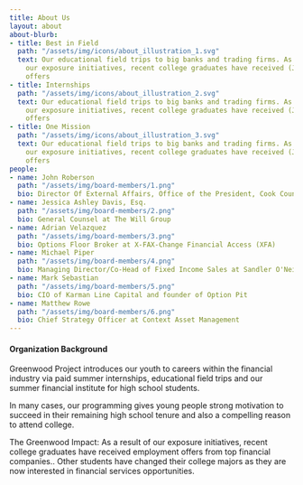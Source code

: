 ```yaml
---
title: About Us
layout: about
about-blurb:
- title: Best in Field
  path: "/assets/img/icons/about_illustration_1.svg"
  text: Our educational field trips to big banks and trading firms. As a result of
    our exposure initiatives, recent college graduates have received (Jan 2018) employment
    offers
- title: Internships
  path: "/assets/img/icons/about_illustration_2.svg"
  text: Our educational field trips to big banks and trading firms. As a result of
    our exposure initiatives, recent college graduates have received (Jan 2018) employment
    offers
- title: One Mission
  path: "/assets/img/icons/about_illustration_3.svg"
  text: Our educational field trips to big banks and trading firms. As a result of
    our exposure initiatives, recent college graduates have received (Jan 2018) employment
    offers
people:
- name: John Roberson
  path: "/assets/img/board-members/1.png"
  bio: Director Of External Affairs, Office of the President, Cook County Board
- name: Jessica Ashley Davis, Esq.
  path: "/assets/img/board-members/2.png"
  bio: General Counsel at The Will Group
- name: Adrian Velazquez
  path: "/assets/img/board-members/3.png"
  bio: Options Floor Broker at X-FAX-Change Financial Access (XFA)
- name: Michael Piper
  path: "/assets/img/board-members/4.png"
  bio: Managing Director/Co-Head of Fixed Income Sales at Sandler O'Neill & Partners
- name: Mark Sebastian
  path: "/assets/img/board-members/5.png"
  bio: CIO of Karman Line Capital and founder of Option Pit
- name: Matthew Rowe
  path: "/assets/img/board-members/6.png"
  bio: Chief Strategy Officer at Context Asset Management
---
```


#### Organization Background

Greenwood Project introduces our youth to careers within the financial industry via paid summer internships, educational field trips and our summer financial
institute for high school students.

In many cases, our programming gives young people strong motivation to succeed in their remaining high school tenure and also a compelling reason to attend college.

The Greenwood Impact: As a result of our exposure initiatives, recent college graduates have received employment offers from top financial companies.. Other students have changed their college majors as they are now interested in financial services opportunities.
